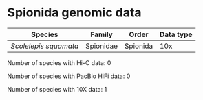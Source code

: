 # Spionida genomic data

| Species | Family | Order | Data type |
| -- | --- | --- | --- |
| *Scolelepis squamata* | Spionidae | Spionida | 10x |

Number of species with Hi-C data: 0

Number of species with PacBio HiFi data: 0

Number of species with 10X data: 1
